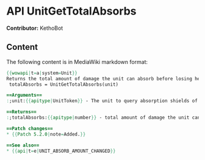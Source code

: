 # API UnitGetTotalAbsorbs

**Contributor:** KethoBot

## Content

The following content is in MediaWiki markdown format:

```mediawiki
{{wowapi|t=a|system=Unit}}
Returns the total amount of damage the unit can absorb before losing health.
 totalAbsorbs = UnitGetTotalAbsorbs(unit)

==Arguments==
:;unit:{{apitype|UnitToken}} - The unit to query absorption shields of.

==Returns==
:;totalAbsorbs:{{apitype|number}} - total amount of damage the unit can take without losing health.

==Patch changes==
* {{Patch 5.2.0|note=Added.}}

==See also==
* {{api|t=e|UNIT_ABSORB_AMOUNT_CHANGED}}
```